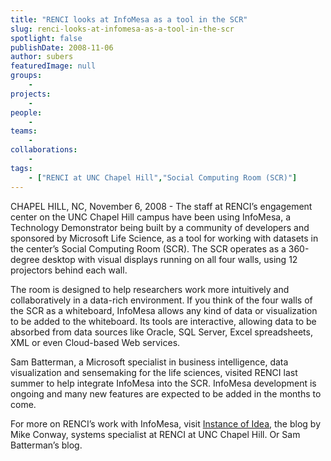 ```yaml
---
title: "RENCI looks at InfoMesa as a tool in the SCR"
slug: renci-looks-at-infomesa-as-a-tool-in-the-scr
spotlight: false
publishDate: 2008-11-06
author: subers
featuredImage: null
groups:
    - 
projects:
    - 
people:
    - 
teams: 
    - 
collaborations:
    - 
tags:
    - ["RENCI at UNC Chapel Hill","Social Computing Room (SCR)"]
---
```

CHAPEL HILL, NC, November 6, 2008 - The staff at RENCI’s engagement center on the UNC Chapel Hill campus have been using InfoMesa, a Technology Demonstrator being built by a community of developers and sponsored by Microsoft Life Science, as a tool for working with datasets in the center’s Social Computing Room (SCR). The SCR operates as a 360-degree desktop with visual displays running on all four walls, using 12 projectors behind each wall.<!--more-->

The room is designed to help researchers work more intuitively and collaboratively in a data-rich environment. If you think of the four walls of the SCR as a whiteboard, InfoMesa allows any kind of data or visualization to be added to the whiteboard. Its tools are interactive, allowing data to be absorbed from data sources like Oracle, SQL Server, Excel spreadsheets, XML or even Cloud-based Web services.

Sam Batterman, a Microsoft specialist in business intelligence, data visualization and sensemaking for the life sciences, visited RENCI last summer to help integrate InfoMesa into the SCR. InfoMesa development is ongoing and many new features are expected to be added in the months to come.

For more on RENCI’s work with InfoMesa, visit <a href="http://instanceofidea.blogspot.com/" target="_blank">Instance of Idea</a>, the blog by Mike Conway, systems specialist at RENCI at UNC Chapel Hill. Or Sam Batterman’s blog.
